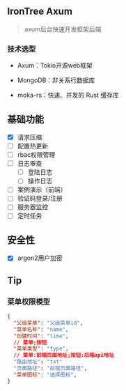 ## IronTree Axum

> axum后台快速开发框架后端

### 技术选型

- Axum：Tokio开源web框架

- MongoDB：非关系行数据库

- moka-rs：快速、并发的 Rust 缓存库

## 基础功能

- [x] 请求压缩
- [ ] 配置热更新
- [ ] rbac权限管理
- [ ] 日志审查
  - [ ] 登陆日志
  - [ ] 操作日志
- [ ] 案例演示（前端）
- [ ] 验证码登录/注册
- [ ] 服务器监控
- [ ] 定时任务

## 安全性

- [x] argon2用户加密

## Tip

### 菜单权限模型

```json
{
  "父级菜单": "父级菜单id",
  "菜单名称": "name",
  "创建时间": "time",
  // 菜单;按钮
  "菜单类型": "type",
  // 菜单:前端页面地址;按钮:后端api地址
  "路由地址": "txt"
  "页面路径": "前端页面路径",
  "菜单图标": "选择图标",
}
```